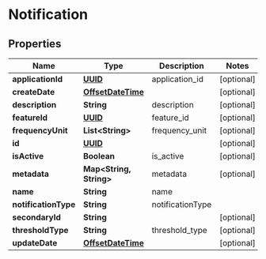 
# Notification

## Properties
Name | Type | Description | Notes
------------ | ------------- | ------------- | -------------
**applicationId** | [**UUID**](UUID.md) | application_id |  [optional]
**createDate** | [**OffsetDateTime**](OffsetDateTime.md) |  |  [optional]
**description** | **String** | description |  [optional]
**featureId** | [**UUID**](UUID.md) | feature_id |  [optional]
**frequencyUnit** | **List&lt;String&gt;** | frequency_unit |  [optional]
**id** | [**UUID**](UUID.md) |  |  [optional]
**isActive** | **Boolean** | is_active |  [optional]
**metadata** | **Map&lt;String, String&gt;** | metadata |  [optional]
**name** | **String** | name | 
**notificationType** | **String** | notificationType | 
**secondaryId** | **String** |  |  [optional]
**thresholdType** | **String** | threshold_type |  [optional]
**updateDate** | [**OffsetDateTime**](OffsetDateTime.md) |  |  [optional]



